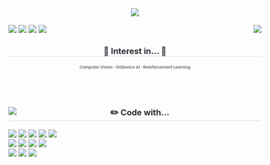 <div align= "center">
    <img src="https://capsule-render.vercel.app/api?type=venom&color=0:4072a5,100:727272&height=230&text=juhi's%20GitHub&animation=&fontColor=ffa500&fontSize=40" />
          </div>  <br>

<div align= "center">          
    <img align= "right" src="https://github-readme-stats.vercel.app/api?username=jouhy&title_color=4072a5&text_color=808080&show_icons=true&theme=transparent&hide=stars"
         /> 

<div align= "left"> 
    <a align="left" href=https://jouhy.github.io/about/> <img src="https://img.shields.io/badge/CV-868e96?style=flat-square&logo=&logoColor=white&link=https://jouhy.github.io/about/"></a>
    <a align="left" href=https://www.linkedin.com/in/juhee-sung-2330101bb/> <img src="https://img.shields.io/badge/Linkedin-1877F2?style=flat-square&logo=&logoColor=white&link=https://www.linkedin.com/in/juhee-sung-2330101bb/"></a>
    <a href=https://jouhy.github.io/?utm_source=share&utm_campaign=share_via&utm_content=profile&utm_medium=ios_app> <img src="https://img.shields.io/badge/blog-444444?style=flat-square&logo=&logoColor=white&link=https://jouhy.github.io/"></a>
    <a href="https://hits.seeyoufarm.com"><img src="https://hits.seeyoufarm.com/api/count/incr/badge.svg?url=https%3A%2F%2Fgithub.com%2Fjouhy&count_bg=%23727272&title_bg=%23727272&icon=github.svg&icon_color=%23FFFFFF&title=GitHub&edge_flat=true"/></a>
    </div>
    
<div align= "center">
    <div style="text-align: center;"> 
    <h3 style="border-bottom: 1px solid #d8dee4; color: #282d33;">🎃 Interest in... 🎃</h3>  
    <div style="font-weight: 700; font-size: 8px; text-align: center; color: #727272;"> Computer Vision · OnDevice AI · Reinforcement Learning </div> 
    </div>
</div> 
<br> <br> <br>

<div align= "left">
<img align= "left" src="https://github-readme-stats.vercel.app/api/top-langs/?username=jouhy&layout=compact&title_color=4072a5&text_color=808080&show_icons=true&show_icons=true&theme=transparent">

<div style="text-align: center;">
    <h3 style="border-bottom: 1px solid #d8dee4; color: #282d33;"> ✏️ Code with... </h3>
    <div  align= "left"> 
          <img src="https://img.shields.io/badge/Docker-2496ED?style=for-the-badge&logo=Docker&logoColor=white">
          <img src="https://img.shields.io/badge/Figma-F24E1E?style=for-the-badge&logo=Figma&logoColor=white">
          <img src="https://img.shields.io/badge/Notion-000000?style=for-the-badge&logo=Notion&logoColor=white">
          <img src="https://img.shields.io/badge/Git-F05032?style=for-the-badge&logo=Git&logoColor=white">
          <img src="https://img.shields.io/badge/Github-181717?style=for-the-badge&logo=Github&logoColor=white">
          <br>
          <img src="https://img.shields.io/badge/Linux-FCC624?style=for-the-badge&logo=Linux&logoColor=white">
          <img src="https://img.shields.io/badge/ubuntu-E95420?style=for-the-badge&logo=ubuntu&logoColor=white" >
          <img src="https://img.shields.io/badge/Python-3776AB?style=for-the-badge&logo=Python&logoColor=white">
          <img src="https://img.shields.io/badge/delphi-E62431?style=for-the-badge&logo=delphi&logoColor=white" >
          <br>
          <img src="https://img.shields.io/badge/PyTorch-EE4C2C?style=for-the-badge&logo=PyTorch&logoColor=white">
          <img src="https://img.shields.io/badge/pandas-150458?style=for-the-badge&logo=pandas&logoColor=white" >
          <img src="https://img.shields.io/badge/numpy-013243?style=for-the-badge&logo=numpy&logoColor=white" >  
          </div>



<!--
**jouhy/jouhy** is a ✨ _special_ ✨ repository because its `README.md` (this file) appears on your GitHub profile.

Here are some ideas to get you started:

- 🔭 I’m currently working on ...
- 🌱 I’m currently learning ...
- 👯 I’m looking to collaborate on ...
- 🤔 I’m looking for help with ...
- 💬 Ask me about ...
- 📫 How to reach me: ...
- 😄 Pronouns: ...
- ⚡ Fun fact: ...
-->
